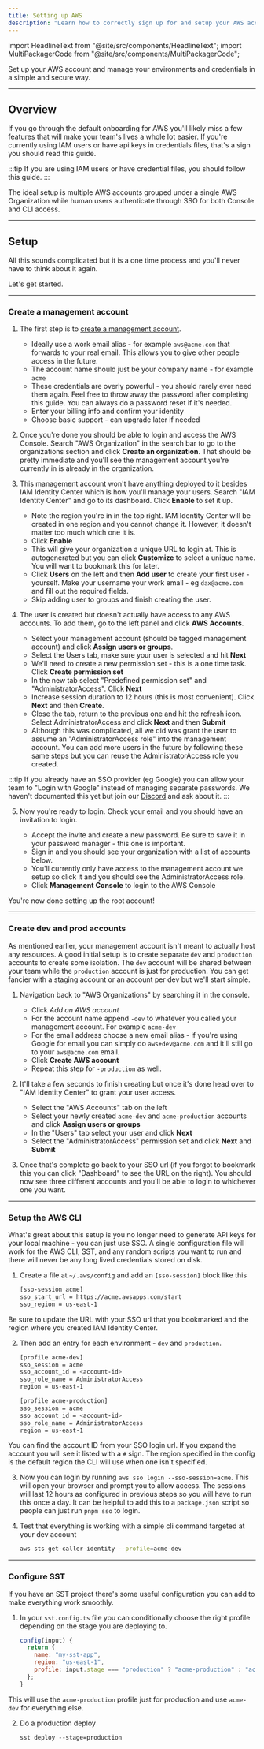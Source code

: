 ```yaml
---
title: Setting up AWS
description: "Learn how to correctly sign up for and setup your AWS account."
---
```


import HeadlineText from "@site/src/components/HeadlineText";
import MultiPackagerCode from "@site/src/components/MultiPackagerCode";

<HeadlineText>

Set up your AWS account and manage your environments and credentials in a simple and secure way.

</HeadlineText>

---

## Overview

If you go through the default onboarding for AWS you'll likely miss a few features that will make your team's lives a whole lot easier. If you're currently using IAM users or have api keys in credentials files, that's a sign you should read this guide.

:::tip
If you are using IAM users or have credential files, you should follow this guide.
:::

The ideal setup is multiple AWS accounts grouped under a single AWS Organization while human users authenticate through SSO for both Console and CLI access.

---

## Setup

All this sounds complicated but it is a one time process and you'll never have to think about it again.

Let's get started.

---

### Create a management account

1. The first step is to [create a management account](https://portal.aws.amazon.com/billing/signup?type=enterprise#/start/email).

   - Ideally use a work email alias - for example `aws@acme.com` that forwards to your real email. This allows you to give other people access in the future.
   - The account name should just be your company name - for example `acme`
   - These credentials are overly powerful - you should rarely ever need them again. Feel free to throw away the password after completing this guide. You can always do a password reset if it's needed.
   - Enter your billing info and confirm your identity
   - Choose basic support - can upgrade later if needed

2. Once you're done you should be able to login and access the AWS Console. Search "AWS Organization" in the search bar to go to the organizations section and click **Create an organization**. That should be pretty immediate and you'll see the management account you're currently in is already in the organization.

3. This management account won't have anything deployed to it besides IAM Identity Center which is how you'll manage your users. Search "IAM Identity Center" and go to its dashboard. Click **Enable** to set it up.

   - Note the region you're in in the top right. IAM Identity Center will be created in one region and you cannot change it. However, it doesn't matter too much which one it is.
   - Click **Enable**
   - This will give your organization a unique URL to login at. This is autogenerated but you can click **Customize** to select a unique name. You will want to bookmark this for later.
   - Click **Users** on the left and then **Add user** to create your first user - yourself. Make your username your work email - eg `dax@acme.com` and fill out the required fields.
   - Skip adding user to groups and finish creating the user.

4. The user is created but doesn't actually have access to any AWS accounts. To add them, go to the left panel and click **AWS Accounts**.

   - Select your management account (should be tagged management account) and click **Assign users or groups**.
   - Select the Users tab, make sure your user is selected and hit **Next**
   - We'll need to create a new permission set - this is a one time task. Click **Create permission set**
   - In the new tab select "Predefined permission set" and "AdministratorAccess". Click **Next**
   - Increase session duration to 12 hours (this is most convenient). Click **Next** and then **Create**.
   - Close the tab, return to the previous one and hit the refresh icon. Select AdministratorAccess and click **Next** and then **Submit**
   - Although this was complicated, all we did was grant the user to assume an "AdministratorAccess role" into the management account. You can add more users in the future by following these same steps but you can reuse the AdministratorAccess role you created.

:::tip
If you already have an SSO provider (eg Google) you can allow your team to "Login with Google" instead of managing separate passwords. We haven't documented this yet but join our [Discord](https://sst.dev/discord) and ask about it.
:::

5. Now you're ready to login. Check your email and you should have an invitation to login.

   - Accept the invite and create a new password. Be sure to save it in your password manager - this one is important.
   - Sign in and you should see your organization with a list of accounts below.
   - You'll currently only have access to the management account we setup so click it and you should see the AdministratorAccess role.
   - Click **Management Console** to login to the AWS Console

You're now done setting up the root account!

---

### Create dev and prod accounts

As mentioned earlier, your management account isn't meant to actually host any resources. A good initial setup is to create separate `dev` and `production` accounts to create some isolation. The `dev` account will be shared between your team while the `production` account is just for production. You can get fancier with a staging account or an account per dev but we'll start simple.

1. Navigation back to "AWS Organizations" by searching it in the console.

   - Click _Add an AWS account_
   - For the account name append `-dev` to whatever you called your management account. For example `acme-dev`
   - For the email address choose a new email alias - if you're using Google for email you can simply do `aws+dev@acme.com` and it'll still go to your `aws@acme.com` email.
   - Click **Create AWS account**
   - Repeat this step for `-production` as well.

2. It'll take a few seconds to finish creating but once it's done head over to "IAM Identity Center" to grant your user access.

   - Select the "AWS Accounts" tab on the left
   - Select your newly created `acme-dev` and `acme-production` accounts and click **Assign users or groups**
   - In the "Users" tab select your user and click **Next**
   - Select the "AdministratorAccess" permission set and click **Next** and **Submit**

3. Once that's complete go back to your SSO url (if you forgot to bookmark this you can click "Dashboard" to see the URL on the right). You should now see three different accounts and you'll be able to login to whichever one you want.

---

### Setup the AWS CLI

What's great about this setup is you no longer need to generate API keys for your local machine - you can just use SSO. A single configuration file will work for the AWS CLI, SST, and any random scripts you want to run and there will never be any long lived credentials stored on disk.

1. Create a file at `~/.aws/config` and add an `[sso-session]` block like this

   ```bash title="~/.aws/config"
   [sso-session acme]
   sso_start_url = https://acme.awsapps.com/start
   sso_region = us-east-1
   ```

Be sure to update the URL with your SSO url that you bookmarked and the region where you created IAM Identity Center.

2. Then add an entry for each environment - `dev` and `production`.

   ```bash title="~/.aws/config"
   [profile acme-dev]
   sso_session = acme
   sso_account_id = <account-id>
   sso_role_name = AdministratorAccess
   region = us-east-1

   [profile acme-production]
   sso_session = acme
   sso_account_id = <account-id>
   sso_role_name = AdministratorAccess
   region = us-east-1
   ```

You can find the account ID from your SSO login url. If you expand the account you will see it listed with a `#` sign. The region specified in the config is the default region the CLI will use when one isn't specified.

3. Now you can login by running `aws sso login --sso-session=acme`. This will open your browser and prompt you to allow access. The sessions will last 12 hours as configured in previous steps so you will have to run this once a day. It can be helpful to add this to a `package.json` script so people can just run `pnpm sso` to login.

4. Test that everything is working with a simple cli command targeted at your dev account

   ```bash
   aws sts get-caller-identity --profile=acme-dev
   ```

---

### Configure SST

If you have an SST project there's some useful configuration you can add to make everything work smoothly.

1. In your `sst.config.ts` file you can conditionally choose the right profile depending on the stage you are deploying to.

   ```js title="sst.config.ts" {5}
   config(input) {
     return {
       name: "my-sst-app",
       region: "us-east-1",
       profile: input.stage === "production" ? "acme-production" : "acme-dev",
     };
   }
   ```

This will use the `acme-production` profile just for production and use `acme-dev` for everything else.

2. Do a production deploy

   ```
   sst deploy --stage=production
   ```
